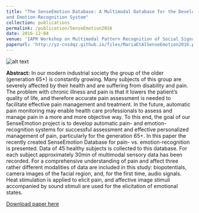 ```yaml
---
title: "The SenseEmotion Database: A Multimodal Database for the Development and Systematic Validation of an Automatic Pain-
and Emotion-Recognition System"
collection: publications
permalink: /publication/SenseEmotion2016
date: 2016-12-04
venue: 'IAPR Workshop on Multimodal Pattern Recognition of Social Signals in Human-Computer Interaction'
paperurl: 'http://yz-cnsdqz.github.io/files/MariaEtAlSenseEmotion2016.pdf'
---
```

![alt text](http://yz-cnsdqz.github.io/images/senseemotion.png)<!-- .element height="30%" width="30%" -->

__Abstract:__ 
In our modern industrial society the group of the older (generation 65+) is constantly growing. Many subjects of this group are severely affected by their health and are suffering from disability and pain. The problem with chronic illness and pain is that it lowers the patient’s quality of life, and therefore accurate pain assessment is needed to facilitate effective pain management and treatment. In the future, automatic pain monitoring may enable health care professionals to assess and manage pain in a more and more objective way. To this end, the goal of our SenseEmotion project is to develop automatic pain- and emotion-recognition systems for successful assessment and effective personalized management of pain, particularly for the generation 65+. In this paper the recently created SenseEmotion Database for pain- vs. emotion-recognition is presented. Data of 45 healthy subjects is collected to this database. For each subject approximately 30min of multimodal sensory data has been recorded. For a comprehensive understanding of pain and affect three rather different modalities of data are included in this study: biopotentials, camera images of the facial region, and, for the first time, audio signals. Heat stimulation is applied to elicit pain, and affective image stimuli accompanied by sound stimuli are used for the elicitation of emotional states.

[Download paper here](http://yz-cnsdqz.github.io/files/MariaEtAlSenseEmotion2016.pdf)

